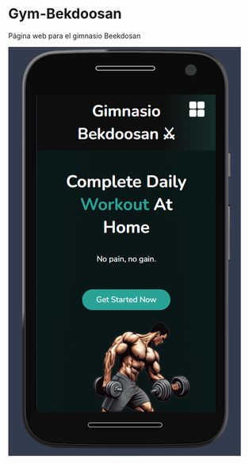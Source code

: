 # Gym-Bekdoosan
Página web para el gimnasio Beekdosan


![Gym](https://raw.githubusercontent.com/sergioironhacker/Gym-Bekdoosan/main/images/Logomain.png)
